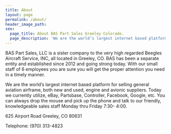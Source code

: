 ```yaml
---
title: About
layout: page
permalink: /about/
header_image_path:
seo:
  page_title: About BAS Part Sales Greeley Colorado.
  page_description: 'We are the world’s largest internet based platforms for selling general aviation airframe, both new and used, engine and avionic suppliers.'
---
```



BAS Part Sales, LLC is a sister company to the very high regarded Beegles Aircraft Service, INC, all located in Greeley, CO.  BAS has been a separate entity and established since 2012 and going strong today.  With our small staff of 6 employees you are sure you will get the proper attention you need in a timely manner.

We are the world’s largest internet based platform for selling general aviation airframe, both new and used, engine and avionic suppliers.  Today we currently utilize, eBay, Partsbase, Controller, Facebook, Google, etc.  You can always drop the mouse and pick up the phone and talk to our friendly, knowledgeable sales staff Monday thru Friday 7:30- 4:00.

625 Airport Road
Greeley, CO 80631

Telephone: (970) 313-4823
